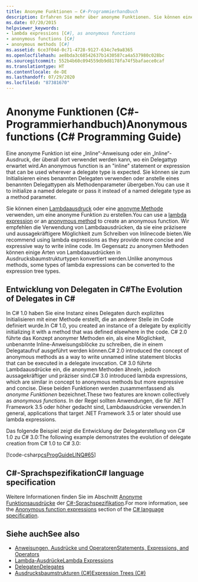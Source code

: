 ```yaml
---
title: Anonyme Funktionen – C#-Programmierhandbuch
description: Erfahren Sie mehr über anonyme Funktionen. Sie können einen Lambdaausdruck oder eine anonyme Methode verwenden, um eine anonyme Funktion zu erstellen.
ms.date: 07/20/2015
helpviewer_keywords:
- lambda expressions [C#], as anonymous functions
- anonymous functions [C#]
- anonymous methods [C#]
ms.assetid: 6ce3f04d-0c71-4728-9127-634c7e9a8365
ms.openlocfilehash: ae8bda3c68542637b1430587ca4a537980c028bc
ms.sourcegitcommit: 552b4b60c094559db9d8178fa74f5bafaece0caf
ms.translationtype: HT
ms.contentlocale: de-DE
ms.lasthandoff: 07/29/2020
ms.locfileid: "87381670"
---
```

# <a name="anonymous-functions-c-programming-guide"></a><span data-ttu-id="452d6-104">Anonyme Funktionen (C#-Programmierhandbuch)</span><span class="sxs-lookup"><span data-stu-id="452d6-104">Anonymous functions (C# Programming Guide)</span></span>

<span data-ttu-id="452d6-105">Eine anonyme Funktion ist eine „Inline“-Anweisung oder ein „Inline“-Ausdruck, der überall dort verwendet werden kann, wo ein Delegattyp erwartet wird.</span><span class="sxs-lookup"><span data-stu-id="452d6-105">An anonymous function is an "inline" statement or expression that can be used wherever a delegate type is expected.</span></span> <span data-ttu-id="452d6-106">Sie können sie zum Initialisieren eines benannten Delegaten verwenden oder anstelle eines benannten Delegattypen als Methodenparameter übergeben.</span><span class="sxs-lookup"><span data-stu-id="452d6-106">You can use it to initialize a named delegate or pass it instead of a named delegate type as a method parameter.</span></span>

<span data-ttu-id="452d6-107">Sie können einen [Lambdaausdruck](lambda-expressions.md) oder eine [anonyme Methode](../../language-reference/operators/delegate-operator.md) verwenden, um eine anonyme Funktion zu erstellen.</span><span class="sxs-lookup"><span data-stu-id="452d6-107">You can use a [lambda expression](lambda-expressions.md) or an [anonymous method](../../language-reference/operators/delegate-operator.md) to create an anonymous function.</span></span> <span data-ttu-id="452d6-108">Wir empfehlen die Verwendung von Lambdaausdrücken, da sie eine präzisere und aussagekräftigere Möglichkeit zum Schreiben von Inlinecode bieten.</span><span class="sxs-lookup"><span data-stu-id="452d6-108">We recommend using lambda expressions as they provide more concise and expressive way to write inline code.</span></span> <span data-ttu-id="452d6-109">Im Gegensatz zu anonymen Methoden können einige Arten von Lambdaausdrücken in Ausdrucksbaumstrukturtypen konvertiert werden.</span><span class="sxs-lookup"><span data-stu-id="452d6-109">Unlike anonymous methods, some types of lambda expressions can be converted to the expression tree types.</span></span>

## <a name="the-evolution-of-delegates-in-c"></a><span data-ttu-id="452d6-110">Entwicklung von Delegaten in C\#</span><span class="sxs-lookup"><span data-stu-id="452d6-110">The Evolution of Delegates in C\#</span></span>

 <span data-ttu-id="452d6-111">In C# 1.0 haben Sie eine Instanz eines Delegaten durch explizites Initialisieren mit einer Methode erstellt, die an anderer Stelle im Code definiert wurde.</span><span class="sxs-lookup"><span data-stu-id="452d6-111">In C# 1.0, you created an instance of a delegate by explicitly initializing it with a method that was defined elsewhere in the code.</span></span> <span data-ttu-id="452d6-112">C# 2.0 führte das Konzept anonymer Methoden ein, als eine Möglichkeit, unbenannte Inline-Anweisungsblöcke zu schreiben, die in einem Delegataufruf ausgeführt werden können.</span><span class="sxs-lookup"><span data-stu-id="452d6-112">C# 2.0 introduced the concept of anonymous methods as a way to write unnamed inline statement blocks that can be executed in a delegate invocation.</span></span> <span data-ttu-id="452d6-113">C# 3.0 führte Lambdaausdrücke ein, die anonymen Methoden ähneln, jedoch aussagekräftiger und präziser sind.</span><span class="sxs-lookup"><span data-stu-id="452d6-113">C# 3.0 introduced lambda expressions, which are similar in concept to anonymous methods but more expressive and concise.</span></span> <span data-ttu-id="452d6-114">Diese beiden Funktionen werden zusammenfassend als *anonyme Funktionen* bezeichnet.</span><span class="sxs-lookup"><span data-stu-id="452d6-114">These two features are known collectively as *anonymous functions*.</span></span> <span data-ttu-id="452d6-115">In der Regel sollten Anwendungen, die für .NET Framework 3.5 oder höher gedacht sind, Lambdaausdrücke verwenden.</span><span class="sxs-lookup"><span data-stu-id="452d6-115">In general, applications that target .NET Framework 3.5 or later should use lambda expressions.</span></span>  
  
 <span data-ttu-id="452d6-116">Das folgende Beispiel zeigt die Entwicklung der Delegaterstellung von C# 1.0 zu C# 3.0:</span><span class="sxs-lookup"><span data-stu-id="452d6-116">The following example demonstrates the evolution of delegate creation from C# 1.0 to C# 3.0:</span></span>  
  
 [!code-csharp[csProgGuideLINQ#65](~/samples/snippets/csharp/VS_Snippets_VBCSharp/csProgGuideLINQ/CS/csRef30LangFeatures_2.cs#65)]  
  
## <a name="c-language-specification"></a><span data-ttu-id="452d6-117">C#-Sprachspezifikation</span><span class="sxs-lookup"><span data-stu-id="452d6-117">C# language specification</span></span>

<span data-ttu-id="452d6-118">Weitere Informationen finden Sie im Abschnitt [Anonyme Funktionsausdrücke](~/_csharplang/spec/expressions.md#anonymous-function-expressions) der [C#-Sprachspezifikation](~/_csharplang/spec/introduction.md).</span><span class="sxs-lookup"><span data-stu-id="452d6-118">For more information, see the [Anonymous function expressions](~/_csharplang/spec/expressions.md#anonymous-function-expressions) section of the [C# language specification](~/_csharplang/spec/introduction.md).</span></span>
  
## <a name="see-also"></a><span data-ttu-id="452d6-119">Siehe auch</span><span class="sxs-lookup"><span data-stu-id="452d6-119">See also</span></span>

- [<span data-ttu-id="452d6-120">Anweisungen, Ausdrücke und Operatoren</span><span class="sxs-lookup"><span data-stu-id="452d6-120">Statements, Expressions, and Operators</span></span>](./index.md)
- [<span data-ttu-id="452d6-121">Lambda-Ausdrücke</span><span class="sxs-lookup"><span data-stu-id="452d6-121">Lambda Expressions</span></span>](./lambda-expressions.md)
- [<span data-ttu-id="452d6-122">Delegaten</span><span class="sxs-lookup"><span data-stu-id="452d6-122">Delegates</span></span>](../delegates/index.md)
- [<span data-ttu-id="452d6-123">Ausdrucksbaumstrukturen (C#)</span><span class="sxs-lookup"><span data-stu-id="452d6-123">Expression Trees (C#)</span></span>](../concepts/expression-trees/index.md)
